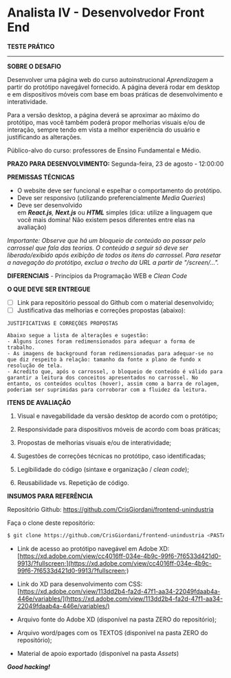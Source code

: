 # Analista IV - Desenvolvedor Front End

**TESTE PRÁTICO**

 ****

**SOBRE O DESAFIO**

Desenvolver uma página web do curso autoinstrucional *Aprendizagem* a partir do protótipo navegável fornecido. A página deverá rodar em desktop e em dispositivos móveis com base em boas práticas de desenvolvimento e interatividade.

Para a versão desktop, a página deverá se aproximar ao máximo do protótipo, mas você também poderá propor melhorias visuais e/ou de interação, sempre tendo em vista a melhor experiência do usuário e justificando as alterações.

Público-alvo do curso: professores de Ensino Fundamental e Médio.

**PRAZO PARA DESENVOLVIMENTO:** Segunda-feira, 23 de agosto - 12:00:00

**PREMISSAS TÉCNICAS**

- O website deve ser funcional e espelhar o comportamento do protótipo.
- Deve ser responsivo (utilizando preferencialmente *Media Queries*)
- Deve ser desenvolvido em ***React.js**, **Next.js*** ou ***HTML*** simples (dica: utilize a linguagem que você mais domina! Não existem pesos diferentes entre elas na avaliação)

*Importante: Observe que há um bloqueio de conteúdo ao passar pelo carrossel que fala das teorias. O conteúdo a seguir só deve ser liberado/exibido após exibição de todos os itens do carrossel. Para resetar a navegação do protótipo, exclua o trecho da URL a partir de "/screen/...".*

**DIFERENCIAIS** - Princípios da Programação WEB e *Clean Code*

**O QUE DEVE SER ENTREGUE**

- [ ]  Link para repositório pessoal do Github com o material desenvolvido;
- [ ]  Justificativa das melhorias e correções propostas (abaixo):

```
JUSTIFICATIVAS E CORREÇÕES PROPOSTAS

Abaixo segue a lista de alterações e sugestão:
- Alguns ícones foram redimensionados para adequar a forma de trabalho.
- As imagens de background foram redimensionadas para adequar-se no que diz respeito à relação: tamanho da fonte x plano de fundo x resolução de tela.
- Acredito que, após o carrossel, o bloqueio de conteúdo é válido para garantir a leitura dos conceitos apresentados no carrossel. No entanto, os conteúdos ocultos (hover), assim como a barra de rolagem, poderiam ser suprimidas para corroborar com a fluidez da leitura.

```

**ITENS DE AVALIAÇÃO** 

1. Visual e navegabilidade da versão desktop de acordo com o protótipo;

2. Responsividade para dispositivos móveis de acordo com boas práticas;

3. Propostas de melhorias visuais e/ou de interatividade;

4. Sugestões de correções técnicas no protótipo, caso identificadas;

5. Legibilidade do código (sintaxe e organização / *clean code*);

6. Reusabilidade vs. Repetição de código.


**INSUMOS PARA REFERÊNCIA**

Repositório Github: https://github.com/CrisGiordani/frontend-unindustria

Faça o clone deste repositório:

```bash
$ git clone https://github.com/CrisGiordani/frontend-unindustria <PASTA>
```

- Link de acesso ao protótipo navegável em Adobe XD:
[https://xd.adobe.com/view/cc4016ff-034e-4b9c-99f6-7f6533d421d0-9913/?fullscreen;](https://xd.adobe.com/view/cc4016ff-034e-4b9c-99f6-7f6533d421d0-9913/?fullscreen;)

- Link do XD para desenvolvimento com CSS: 
[https://xd.adobe.com/view/113dd2b4-fa2d-47f1-aa34-22049fdaab4a-446e/variables/](https://xd.adobe.com/view/113dd2b4-fa2d-47f1-aa34-22049fdaab4a-446e/variables/)

- Arquivo fonte do Adobe XD (disponível na pasta ZERO do repositório);
- Arquivo word/pages com os TEXTOS (disponível na pasta ZERO do repositório);
- Material de apoio exportado (disponível na pasta *Assets*)

***Good hacking!***
